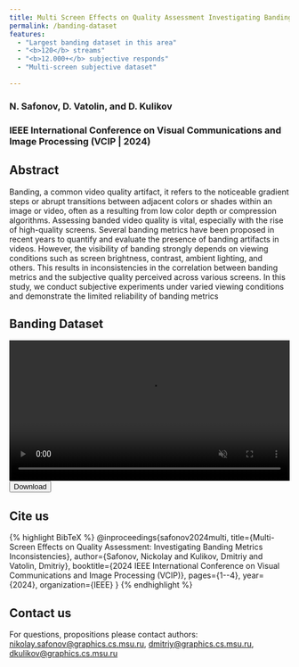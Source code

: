 ```yaml
---
title: Multi Screen Effects on Quality Assessment Investigating Banding Metrics Inconsistencies
permalink: /banding-dataset
features:
  - "Largest banding dataset in this area"
  - "<b>120</b> streams"
  - "<b>12.000+</b> subjective responds"
  - "Multi-screen subjective dataset"

---
```


### N. Safonov, D. Vatolin, and D. Kulikov

### IEEE International Conference on Visual Communications and Image Processing  (VCIP | 2024) 

<link rel="stylesheet" href="https://cdnjs.cloudflare.com/ajax/libs/font-awesome/4.7.0/css/font-awesome.min.css">
<script src="https://code.highcharts.com/highcharts.js"></script>
<script src="https://code.highcharts.com/modules/exporting.js"></script>
<script src="https://code.highcharts.com/modules/export-data.js"></script>
<script src="https://code.highcharts.com/modules/accessibility.js"></script>
<script src="https://ajax.googleapis.com/ajax/libs/jquery/1.8.2/jquery.min.js"></script>
<script src="https://code.highcharts.com/highcharts-more.js"></script>
<link rel="stylesheet" type="text/css" href="https://cdn.datatables.net/1.10.22/css/jquery.dataTables.css">
<script type="text/javascript" charset="utf8"
   src="https://cdn.datatables.net/1.10.22/js/jquery.dataTables.js"></script>
<link rel="stylesheet" href="https://cdnjs.cloudflare.com/ajax/libs/font-awesome/4.7.0/css/font-awesome.min.css">

<style>
    .subproject-links {
        display: flex;
        flex-wrap: wrap;
        margin-top: 20px;
    }

    .subproject-links a {
        background-color: #f0f0f0;
        color: black;
        font-size: 16px;
        padding: 10px 15px;

        text-align: center;
        text-decoration: none;

        margin: 4px 8px;
        border-radius: 10px;
    }

    .subproject-links a:hover {
        background-color: #e0e0e0;
        text-decoration: none;
    }

</style>


## Abstract
Banding, a common video quality artifact, it refers to the noticeable gradient steps or abrupt transitions between adjacent colors or shades within an image or video, often as a resulting from low color depth or compression algorithms. Assessing banded video quality is vital, especially with the rise of high-quality screens. Several banding metrics have been proposed in recent years to quantify and evaluate the presence of banding artifacts in videos. However, the visibility of banding strongly depends on viewing conditions such as screen brightness, contrast, ambient lighting, and others. This results in inconsistencies in the correlation between banding metrics and the subjective quality perceived across various screens. In this study, we conduct subjective experiments under varied viewing conditions and demonstrate the limited reliability of banding metrics
<link rel="stylesheet" href="https://cdnjs.cloudflare.com/ajax/libs/font-awesome/4.7.0/css/font-awesome.min.css">


## Banding Dataset


<video autoplay loop muted playsinline width="100%">
    <source src="/assets/videos/papers/banding_dataset.webm" type='video/webm'>
</video>

<link rel="stylesheet" href="https://cdnjs.cloudflare.com/ajax/libs/font-awesome/4.7.0/css/font-awesome.min.css">
<div>
<button class="download-button" role="button" onclick="window.open('https://calypso.gml-team.ru:5001/sharing/oV0IhClAa')"> <!-- Insert link here-->
    <i class="fa fa-download"></i>
    Download
</button>
</div>

## <span id="cite"></span> Cite us

{% highlight BibTeX %}
@inproceedings{safonov2024multi,
  title={Multi-Screen Effects on Quality Assessment: Investigating Banding Metrics Inconsistencies},
  author={Safonov, Nickolay and Kulikov, Dmitriy and Vatolin, Dmitriy},
  booktitle={2024 IEEE International Conference on Visual Communications and Image Processing (VCIP)},
  pages={1--4},
  year={2024},
  organization={IEEE}
}
{% endhighlight %}


## Contact us

For questions, propositions please contact authors: <nikolay.safonov@graphics.cs.msu.ru>, <dmitriy@graphics.cs.msu.ru>, <dkulikov@graphics.cs.msu.ru>


